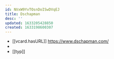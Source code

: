 ```yaml
---
id: NVxW9YvTOsnDoISwDVqEJ
title: Dschapman
desc: ''
updated: 1633205428850
created: 1633198600307
---
```


- [[vcard.hasURL]] https://www.dschapman.com/
- 
- [[typ]]
